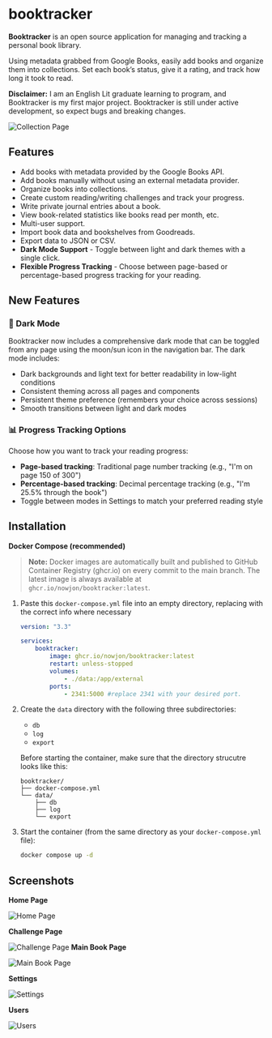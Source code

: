 # booktracker
**Booktracker** is an open source application for managing and tracking a personal book library. 

Using metadata grabbed from Google Books, easily add books and organize them into collections. Set each book’s status, give it a rating, and track how long it took to read. 

**Disclaimer:** I am an English Lit graduate learning to program, and Booktracker is my first major project. Booktracker is still under active development, so expect bugs and breaking changes.

![Collection Page](/screenshots/collections.JPG)

## Features

- Add books with metadata provided by the Google Books API.
- Add books manually without using an external metadata provider.
- Organize books into collections.
- Create custom reading/writing challenges and track your progress.
- Write private journal entries about a book.
- View book-related statistics like books read per month, etc. 
- Multi-user support.
- Import book data and bookshelves from Goodreads.
- Export data to JSON or CSV.
- **Dark Mode Support** - Toggle between light and dark themes with a single click.
- **Flexible Progress Tracking** - Choose between page-based or percentage-based progress tracking for your reading.

## New Features

### 🌙 Dark Mode
Booktracker now includes a comprehensive dark mode that can be toggled from any page using the moon/sun icon in the navigation bar. The dark mode includes:
- Dark backgrounds and light text for better readability in low-light conditions
- Consistent theming across all pages and components
- Persistent theme preference (remembers your choice across sessions)
- Smooth transitions between light and dark modes

### 📊 Progress Tracking Options
Choose how you want to track your reading progress:
- **Page-based tracking**: Traditional page number tracking (e.g., "I'm on page 150 of 300")
- **Percentage-based tracking**: Decimal percentage tracking (e.g., "I'm 25.5% through the book")
- Toggle between modes in Settings to match your preferred reading style

## Installation

**Docker Compose (recommended)**

> **Note:** Docker images are automatically built and published to GitHub Container Registry (ghcr.io) on every commit to the main branch. The latest image is always available at `ghcr.io/nowjon/booktracker:latest`.

1. Paste this `docker-compose.yml` file into an empty directory, replacing with the correct info where necessary
    
    ```yaml
    version: "3.3"

    services:
        booktracker:
            image: ghcr.io/nowjon/booktracker:latest
            restart: unless-stopped
            volumes:
                - ./data:/app/external
            ports:
                - 2341:5000 #replace 2341 with your desired port.
    ```
    
2. Create the `data` directory with the following three subdirectories: 
    - `db`
    - `log`
    - `export`

   Before starting the container, make sure that the directory strucutre looks like this: 
    ```
   booktracker/
    ├── docker-compose.yml
    └── data/
        ├── db
        ├── log
        └── export
    ```
    
3. Start the container (from the same directory as your `docker-compose.yml` file): 
    
    ```bash
    docker compose up -d
    ```

## Screenshots

**Home Page**

![Home Page](/screenshots/home.JPG)

**Challenge Page**

![Challenge Page](/screenshots/challenges.png)
**Main Book Page**

![Main Book Page](/screenshots/bookList.JPG)

**Settings**

![Settings](/screenshots/settings.JPG)

**Users**

![Users](/screenshots/Users.JPG)
 
